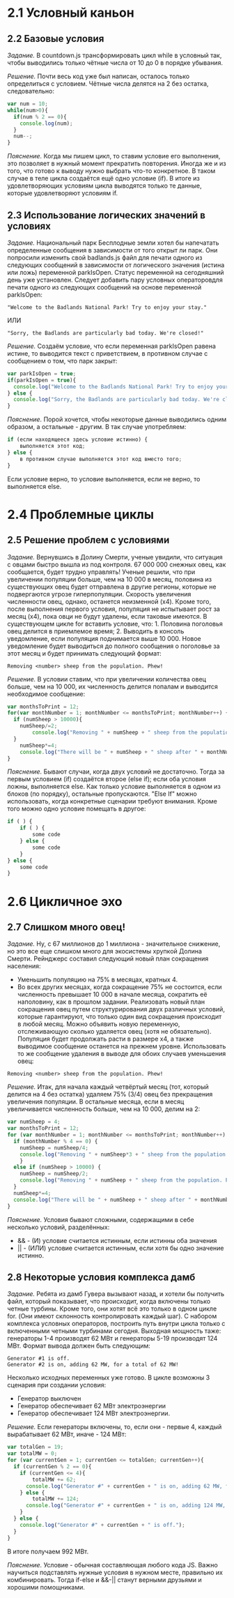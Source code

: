 # 2.1 Условный каньон

## 2.2 Базовые условия

_Задание._
В countdown.js трансформировать цикл while в условный так, чтобы выводились только чётные числа от 10 до 0 в порядке убывания. 

_Решение._
Почти весь код уже был написан, осталось только определиться с условием. Чётные числа делятся на 2 без остатка, следовательно:
```javascript
var num = 10;
while(num>0){
  if(num % 2 == 0){
    console.log(num);
  }
  num--;
}
```

_Пояснение._
Когда мы пишем цикл, то ставим условие его выполнения, это позволяет в нужный момент прекратить повторения. Иногда же и из того, что готово к выводу нужно выбрать что-то конкретное. В таком случае в теле цикла создаётся ещё одно условие (if). В итоге из удовлетворяющих условиям цикла выводятся только те данные, которые удовлетворяют условиям if.

## 2.3 Использование логических значений в условиях

_Задание._
Национальный парк Бесплодные земли хотел бы напечатать определенные сообщения в зависимости от того открыт ли парк. Они попросили изменить свой badlands.js файл для печати одного из следующих сообщений в зависимости от логического значения (истина или ложь) переменной parkIsOpen. Статус переменной на сегодняшний день уже установлен. Следует добавить пару условных операторовдля печати одного из следующих сообщений на основе переменной parkIsOpen:
```
"Welcome to the Badlands National Park! Try to enjoy your stay."
```
ИЛИ
```
"Sorry, the Badlands are particularly bad today. We're closed!"
```

_Решение._
Создаём условие, что если переменная parkIsOpen равена истине, то выводится текст с приветствием, в противном случае с сообщением о том, что парк закрыт:
```javascript
var parkIsOpen = true;
if(parkIsOpen = true){
  console.log("Welcome to the Badlands National Park! Try to enjoy your stay.");
} else {
  console.log("Sorry, the Badlands are particularly bad today. We're closed!");
}
```

_Пояснение._
Порой хочется, чтобы некоторые данные выводились одним образом, а остальные - другим. В так случае употребляем:
```javascript
if (если находящееся здесь условие истинно) {	
 	выполняется этот код;
} else {
	в противном случае выполняется этот код вместо того;
}
```
Если условие верно, то условие выполняется, если не верно, то выполняется else.

# 2.4 Проблемные циклы

## 2.5 Решение проблем с условиями

_Задание._
Вернувшись в Долину Смерти, ученые увидили, что ситуация с овцами быстро вышла из под контроля. 67 000 000 снежных овец, как сообщается, будет трудно управлять! 
Ученые решили, что при увеличении популяции больше, чем на 10 000 в месяц, половина из существующих овец будет отправлена в другие регионы, которые не подвергаются угрозе гиперпопуляции. Скорость увеличения численности овец, однако, останется неизменной (x4). Кроме того, после выполнения первого условия, популяция не испытывает рост за месяц (x4), пока овци не будут удалены, если таковые имеются. 
В существующем цикле for вставить условие, что: 1. Половина поголовья овец делится в приемлемое время; 2. Выводить в консоль уведомление, если популяция поднимается выше 10 000. 
Новое уведомление будет выводиться до полного сообщения о поголовье за этот месяц и будет принимать следующий формат:
```
Removing <number> sheep from the population. Phew!
```

_Решение._
В условии ставим, что при увеличении количества овец больше, чем на 10 000, их численность делится попалам и выводится необходимое сообщение:
```javascript
var monthsToPrint = 12;
for(var monthNumber = 1; monthNumber <= monthsToPrint; monthNumber++) {
  if (numSheep > 10000){
    numSheep/=2;
		console.log("Removing " + numSheep + " sheep from the population. Phew!");
  }
    numSheep*=4;
  	console.log("There will be " + numSheep + " sheep after " + monthNumber + " month(s)!");
}
```

_Пояснение._
Бывают случаи, когда двух условий не достаточно. Тогда за первым условием (if) создаётся второе (else if); если оба условия ложны, выполняется else. Как только условие выполняется в одном из блоков (по порядку), остальные пропускаются. "Else If" можно использовать, когда конкретные сценарии требуют внимания. Кроме того можно одно условие помещать в другое:
```javascript
if ( ) {
	if ( ) {
		some code
	} else { 
		some code
	}
} else {
	some code
}
```

# 2.6 Цикличное эхо

## 2.7 Слишком много овец!

_Задание._
Ну, с 67 миллионов до 1 миллиона - значительное снижение, но это все еще слишком много для экосистемы хрупкой Долина Смерти. Рейнджерс составил следующий новый план сокращения населения: 
  * Уменьшить популяцию на 75% в месяцах, кратных 4.
  * Во всех других месяцах, когда сокращение 75% не состоится, если численность превышает 10 000 в начале месяца, сократить её наполовину, как в прошлом задании. 
Реализовать новый план сокращения овец путем структурирования двух различных условий, которые гарантируют, что только один вид сокращения происходит в любой месяц. Можно объявить новую переменную, отслеживающую сколько удаляется овец (хотя не обязательно). 
Популяция будет продолжать расти в размере x4, а также выводимое сообщение останется на прежнем уровне. 
Использовать то же сообщение удаления в выводе для обоих случаев уменьшения овец:
```
Removing <number> sheep from the population. Phew!
```

_Решение._
Итак, для начала каждый четвёртый месяц (тот, который делится на 4 без остатка) удаляем 75% (3/4) овец без прекращения увеличения популяции. В остальные месяца, если в месяц увеличивается численность больше, чем на 10 000, делим на 2:
```javascript
var numSheep = 4;
var monthsToPrint = 12;
for (var monthNumber = 1; monthNumber <= monthsToPrint; monthNumber++) {
  if (monthNumber % 4 == 0) {
    numSheep = numSheep/4;
    console.log("Removing " + numSheep*3 + " sheep from the population. Phew!");
	} 
  else if (numSheep > 10000) {
  	numSheep = numSheep/2;
    console.log("Removing " + numSheep + " sheep from the population. Phew!");
  } 
  numSheep*=4;
  console.log("There will be " + numSheep + " sheep after " + monthNumber + " month(s)!");
}
```

_Пояснение._
Условия бывают сложными, содержащими в себе несколько условий, разделённых: 
  * && - (И) условие считается истинным, если истинны оба значения
  * || - (ИЛИ) условие считается истинным, если хотя бы одно значение истинно.

## 2.8 Некоторые условия комплекса дамб

_Задание._
Ребята из дамб Гувера вызывают назад, и хотели бы получить файл, который показывает, что происходит, когда включены только четные турбины. Кроме того, они хотят всё это только в одном цикле for. (Они имеют склонность контролировать каждый шаг).
С набором комплекса условных операторов, построить путь внутри цикла только с включенными четными турбинами сегодня. Выходная мощность таже: генераторы 1-4 производят 62 МВт и генераторы 5-19 производят 124 МВт. Формат вывода должен быть следующим:
```
Generator #1 is off.
Generator #2 is on, adding 62 MW, for a total of 62 MW!
```
Несколько исходных переменных уже готово. В цикле возможны 3  сценария при создании условия: 
  * Генератор выключен 
  * Генератор обеспечивает 62 МВт электроэнергии 
  * Генератор обеспечивает 124 МВт электроэнергии.

_Решение._
Если генераторы включены, то, если они - первые 4, каждый вырабатывает 62 МВт, иначе - 124 МВт: 
```javascript
var totalGen = 19;
var totalMW = 0;
for (var currentGen = 1; currentGen <= totalGen; currentGen++){
  if (currentGen % 2 == 0){
    if (currentGen <= 4){
    	totalMW += 62;
      console.log("Generator #" + currentGen + " is on, adding 62 MW, for a total of " + totalMW + " MW!");
    } else {
    	totalMW += 124;
      console.log("Generator #" + currentGen + " is on, adding 124 MW, for a total of " + totalMW + " MW!");
    }
  } else {
  	console.log("Generator #" + currentGen + " is off.");
  }
}
```
В итоге получаем 992 МВт.

_Пояснение._
Условие - обычная составляющая любого кода JS. Важно научиться подставлять нужные условия в нужном месте, правильно их комбинировать. Тогда if-else и &&-|| станут верными друзьями и хорошими помощниками.

